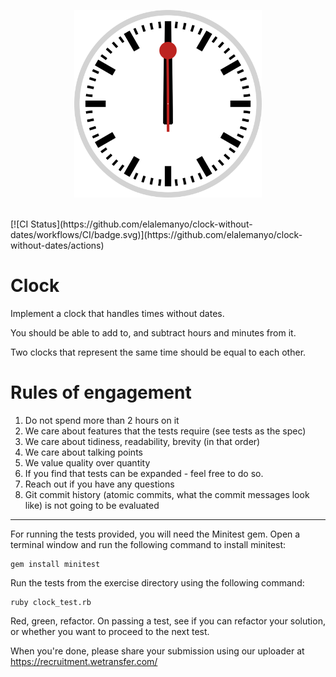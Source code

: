 <p align="center">
  <img src="clock.svg" alt="Clock" width="300px">
</p>
<br>
[![CI Status](https://github.com/elalemanyo/clock-without-dates/workflows/CI/badge.svg)](https://github.com/elalemanyo/clock-without-dates/actions)

# Clock

Implement a clock that handles times without dates.

You should be able to add to, and subtract hours and minutes from it.

Two clocks that represent the same time should be equal to each other.

# Rules of engagement

1. Do not spend more than 2 hours on it
2. We care about features that the tests require (see tests as the spec)
3. We care about tidiness, readability, brevity (in that order)
4. We care about talking points
5. We value quality over quantity
6. If you find that tests can be expanded - feel free to do so.
7. Reach out if you have any questions
8. Git commit history (atomic commits, what the commit messages look like) is not going to be evaluated

---

For running the tests provided, you will need the Minitest gem. Open a
terminal window and run the following command to install minitest:

    gem install minitest

Run the tests from the exercise directory using the following command:

    ruby clock_test.rb

Red, green, refactor. On passing a test, see if you can refactor your solution,
or whether you want to proceed to the next test.

When you're done, please share your submission using our uploader at
https://recruitment.wetransfer.com/
